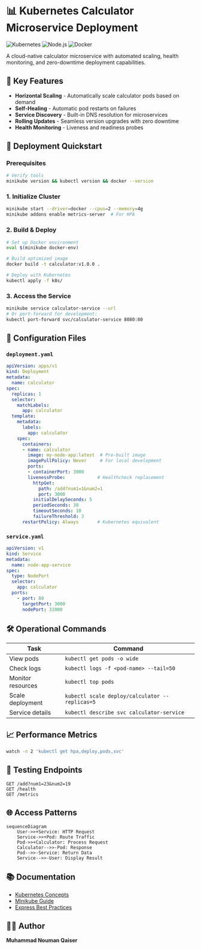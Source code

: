 
# 📊 Kubernetes Calculator Microservice Deployment
![Kubernetes](https://img.shields.io/badge/Platform-Kubernetes-326CE5?logo=kubernetes)
![Node.js](https://img.shields.io/badge/Runtime-Node.js-339933?logo=node.js)
![Docker](https://img.shields.io/badge/Container-Docker-2496ED?logo=docker)

A cloud-native calculator microservice with automated scaling, health monitoring, and zero-downtime deployment capabilities.

## 🌟 Key Features
- **Horizontal Scaling** - Automatically scale calculator pods based on demand
- **Self-Healing** - Automatic pod restarts on failures
- **Service Discovery** - Built-in DNS resolution for microservices
- **Rolling Updates** - Seamless version upgrades with zero downtime
- **Health Monitoring** - Liveness and readiness probes



## 🚀 Deployment Quickstart

### Prerequisites
```bash
# Verify tools
minikube version && kubectl version && docker --version
```

### 1. Initialize Cluster
```bash
minikube start --driver=docker --cpus=2 --memory=4g
minikube addons enable metrics-server  # For HPA
```

### 2. Build & Deploy
```bash
# Set up Docker environment
eval $(minikube docker-env)

# Build optimized image
docker build -t calculator:v1.0.0 .

# Deploy with Kubernetes
kubectl apply -f k8s/
```

### 3. Access the Service
```bash
minikube service calculator-service --url
# Or port-forward for development:
kubectl port-forward svc/calculator-service 8080:80
```

## 📂 Configuration Files

### `deployment.yaml`
```yaml
apiVersion: apps/v1
kind: Deployment
metadata:
  name: calculator
spec:
  replicas: 1
  selector:
    matchLabels:
      app: calculator
  template:
    metadata:
      labels:
        app: calculator
    spec:
      containers:
      - name: calculator
        image: my-node-app:latest  # Pre-built image
        imagePullPolicy: Never     # For local development
        ports:
        - containerPort: 3000
        livenessProbe:            # Healthcheck replacement
          httpGet:
            path: /add?num1=1&num2=1
            port: 3000
          initialDelaySeconds: 5
          periodSeconds: 30
          timeoutSeconds: 10
          failureThreshold: 3
      restartPolicy: Always       # Kubernetes equivalent
```

### `service.yaml`
```yaml
apiVersion: v1
kind: Service
metadata:
  name: node-app-service
spec:
  type: NodePort
  selector:
    app: calculator   
  ports:
    - port: 80
      targetPort: 3000
      nodePort: 31000
```

## 🛠️ Operational Commands

| Task | Command |
|------|---------|
| View pods | `kubectl get pods -o wide` |
| Check logs | `kubectl logs -f <pod-name> --tail=50` |
| Monitor resources | `kubectl top pods` |
| Scale deployment | `kubectl scale deploy/calculator --replicas=5` |
| Service details | `kubectl describe svc calculator-service` |

## 📈 Performance Metrics
```bash
watch -n 2 'kubectl get hpa,deploy,pods,svc'
```

## 🧪 Testing Endpoints

```http
GET /add?num1=23&num2=19
GET /health
GET /metrics
```

## 🌐 Access Patterns
```mermaid
sequenceDiagram
    User->>+Service: HTTP Request
    Service->>+Pod: Route Traffic
    Pod->>+Calculator: Process Request
    Calculator-->>-Pod: Response
    Pod-->>-Service: Return Data
    Service-->>-User: Display Result
```

## 📚 Documentation
- [Kubernetes Concepts](https://kubernetes.io/docs/concepts/)
- [Minikube Guide](https://minikube.sigs.k8s.io/docs/)
- [Express Best Practices](https://expressjs.com/en/advanced/best-practice-performance.html)

## 👨‍💻 Author
**Muhammad Nouman Qaiser**
